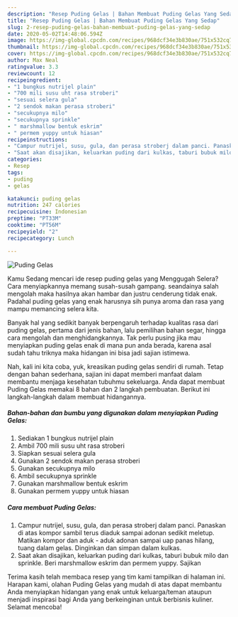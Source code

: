 ```yaml
---
description: "Resep Puding Gelas | Bahan Membuat Puding Gelas Yang Sedap"
title: "Resep Puding Gelas | Bahan Membuat Puding Gelas Yang Sedap"
slug: 2-resep-puding-gelas-bahan-membuat-puding-gelas-yang-sedap
date: 2020-05-02T14:48:06.594Z
image: https://img-global.cpcdn.com/recipes/968dcf34e3b830ae/751x532cq70/puding-gelas-foto-resep-utama.jpg
thumbnail: https://img-global.cpcdn.com/recipes/968dcf34e3b830ae/751x532cq70/puding-gelas-foto-resep-utama.jpg
cover: https://img-global.cpcdn.com/recipes/968dcf34e3b830ae/751x532cq70/puding-gelas-foto-resep-utama.jpg
author: Max Neal
ratingvalue: 3.3
reviewcount: 12
recipeingredient:
- "1 bungkus nutrijel plain"
- "700 mili susu uht rasa stroberi"
- "sesuai selera gula"
- "2 sendok makan perasa stroberi"
- "secukupnya milo"
- "secukupnya sprinkle"
- " marshmallow bentuk eskrim"
- " permem yuppy untuk hiasan"
recipeinstructions:
- "Campur nutrijel, susu, gula, dan perasa stroberj dalam panci. Panaskan di atas kompor sambil terus diaduk sampai adonan sedikit meletup. Matikan kompor dan aduk - aduk adonan sampai uap panas hilang, tuang dalam gelas. Dinginkan dan simpan dalam kulkas."
- "Saat akan disajikan, keluarkan puding dari kulkas, taburi bubuk milo dan sprinkle. Beri marshmallow eskrim dan permem yuppy. Sajikan"
categories:
- Resep
tags:
- puding
- gelas

katakunci: puding gelas 
nutrition: 247 calories
recipecuisine: Indonesian
preptime: "PT33M"
cooktime: "PT56M"
recipeyield: "2"
recipecategory: Lunch

---
```



![Puding Gelas](https://img-global.cpcdn.com/recipes/968dcf34e3b830ae/751x532cq70/puding-gelas-foto-resep-utama.jpg)

Kamu Sedang mencari ide resep puding gelas yang Menggugah Selera? Cara menyiapkannya memang susah-susah gampang. seandainya salah mengolah maka hasilnya akan hambar dan justru cenderung tidak enak. Padahal puding gelas yang enak harusnya sih punya aroma dan rasa yang mampu memancing selera kita.

Banyak hal yang sedikit banyak berpengaruh terhadap kualitas rasa dari puding gelas, pertama dari jenis bahan, lalu pemilihan bahan segar, hingga cara mengolah dan menghidangkannya. Tak perlu pusing jika mau menyiapkan puding gelas enak di mana pun anda berada, karena asal sudah tahu triknya maka hidangan ini bisa jadi sajian istimewa.




Nah, kali ini kita coba, yuk, kreasikan puding gelas sendiri di rumah. Tetap dengan bahan sederhana, sajian ini dapat memberi manfaat dalam membantu menjaga kesehatan tubuhmu sekeluarga. Anda dapat membuat Puding Gelas memakai 8 bahan dan 2 langkah pembuatan. Berikut ini langkah-langkah dalam membuat hidangannya.

<!--inarticleads1-->

##### Bahan-bahan dan bumbu yang digunakan dalam menyiapkan Puding Gelas:

1. Sediakan 1 bungkus nutrijel plain
1. Ambil 700 mili susu uht rasa stroberi
1. Siapkan sesuai selera gula
1. Gunakan 2 sendok makan perasa stroberi
1. Gunakan secukupnya milo
1. Ambil secukupnya sprinkle
1. Gunakan  marshmallow bentuk eskrim
1. Gunakan  permem yuppy untuk hiasan




<!--inarticleads2-->

##### Cara membuat Puding Gelas:

1. Campur nutrijel, susu, gula, dan perasa stroberj dalam panci. Panaskan di atas kompor sambil terus diaduk sampai adonan sedikit meletup. Matikan kompor dan aduk - aduk adonan sampai uap panas hilang, tuang dalam gelas. Dinginkan dan simpan dalam kulkas.
1. Saat akan disajikan, keluarkan puding dari kulkas, taburi bubuk milo dan sprinkle. Beri marshmallow eskrim dan permem yuppy. Sajikan




Terima kasih telah membaca resep yang tim kami tampilkan di halaman ini. Harapan kami, olahan Puding Gelas yang mudah di atas dapat membantu Anda menyiapkan hidangan yang enak untuk keluarga/teman ataupun menjadi inspirasi bagi Anda yang berkeinginan untuk berbisnis kuliner. Selamat mencoba!
